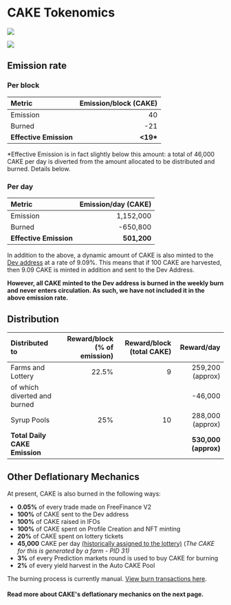 # CAKE Tokenomics

![](../../.gitbook/assets/docs-masthead-17-%20%281%29.png)

![](https://gblobscdn.gitbook.com/assets%2F-MHREX7DHcljbY5IkjgJ%2F-MdWBpsghLyFdKQs0uy3%2F-MdXkqSDqNHouDkNCQc9%2Fen.png?alt=media&token=654d1773-74dd-44c1-b61f-d9a297ac8269)

## **Emission rate** <a id="emission-rate"></a>

### **Per block**

| **Metric** | **Emission/block \(CAKE\)** |
| :--- | ---: |
| Emission | 40 |
| Burned | -21 |
| **Effective Emission** | **&lt;19\*** |

\*Effective Emission is in fact slightly below this amount: a total of 46,000 CAKE per day is diverted from the amount allocated to be distributed and burned. Details below.

### Per day <a id="per-day"></a>

| **Metric** | **Emission/day \(CAKE\)** |
| :--- | ---: |
| Emission | 1,152,000 |
| Burned | -650,800 |
| **Effective Emission** | **501,200** |

In addition to the above, a dynamic amount of CAKE is also minted to the [Dev address](https://www.bscscan.com/address/0xd4cfec77cdc21573982ec85cf33cfde6cc677e74) at a rate of 9.09%. This means that if 100 CAKE are harvested, then 9.09 CAKE is minted in addition and sent to the Dev Address.

**However, all CAKE minted to the Dev address is burned in the weekly burn** **and never enters circulation. As such, we have not included it in the above emission rate.**

## Distribution <a id="distribution"></a>

| Distributed to | Reward/block \(% of emission\) | Reward/block \(total CAKE\) | Reward/day |
| :--- | ---: | ---: | ---: |
| Farms and Lottery | 22.5% | 9 | 259,200 \(approx\) |
| of which diverted and burned |  |  | -46,000 |
| Syrup Pools | 25% | 10 | 288,000 \(approx\) |
| **Total Daily CAKE Emission** |  |  | **530,000 \(approx\)** |

## **Other Deflationary Mechanics** <a id="other-deflationary-mechanics"></a>

At present, CAKE is also burned in the following ways:

* **0.05%** of every trade made on FreeFinance V2
* **100%** of CAKE sent to the Dev address
* **100%** of CAKE raised in IFOs
* **100%** of CAKE spent on Profile Creation and NFT minting
* **20%** of CAKE spent on lottery tickets
* **45,000** CAKE per day [\(historically assigned to the lottery\)](https://voting.pancakeswap.finance/?_gl=1*1dkteh1*_ga*MTY0MzY3MjcwNi4xNjEzMDYyNDM0*_ga_334KNG3DMQ*MTYxMzA2NDQ5MS4yLjEuMTYxMzA2NTI2Ni4w#/pancake/proposal/QmTnWsuz2PJFZZmcN926ykeNXWNGKFboRcLNegmNwQdm8J) \(_The CAKE for this is generated by a farm - PID 31\)_
* **3%** of every Prediction markets round is used to buy CAKE for burning
* **2%** of every yield harvest in the Auto CAKE Pool

The burning process is currently manual. [View burn transactions here](https://bscscan.com/token/0x0e09fabb73bd3ade0a17ecc321fd13a19e81ce82?a=0x000000000000000000000000000000000000dead).

#### **Read more about CAKE's deflationary mechanics on the next page.** <a id="read-more-about-cakes-deflationary-mechanics-on-the-next-page"></a>

